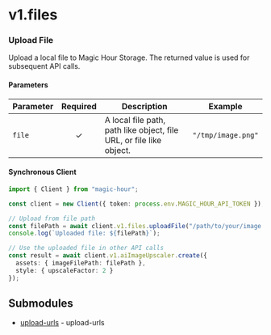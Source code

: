 # v1.files


<!-- CUSTOM DOCS START -->

### Upload File <a name="upload-file"></a>

Upload a local file to Magic Hour Storage. The returned value is used for subsequent API calls.

#### Parameters

| Parameter | Required | Description                                                         | Example            |
| --------- | :------: | ------------------------------------------------------------------- | ------------------ |
| `file`    |    ✓     | A local file path, path like object, file URL, or file like object. | `"/tmp/image.png"` |

#### Synchronous Client


```typescript
import { Client } from "magic-hour";

const client = new Client({ token: process.env.MAGIC_HOUR_API_TOKEN });

// Upload from file path
const filePath = await client.v1.files.uploadFile("/path/to/your/image.jpg");
console.log(`Uploaded file: ${filePath}`);

// Use the uploaded file in other API calls
const result = await client.v1.aiImageUpscaler.create({
  assets: { imageFilePath: filePath },
  style: { upscaleFactor: 2 }
});
```

<!-- CUSTOM DOCS END -->


## Submodules
- [upload-urls](upload-urls/README.md) - upload-urls


